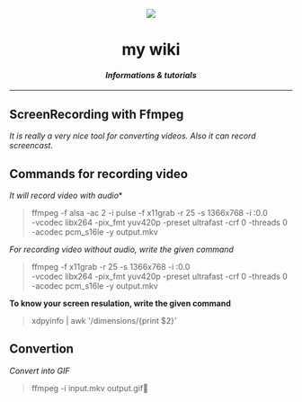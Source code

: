 
<p align="center">
	<img src="https://github.com/Saurav-Paul/My-Wiki/blob/master/logo.png" align="center" >
</p>

<h1 align="center">my wiki</h1>
<h4 align="center"><i>Informations & tutorials</i> </h4>

---



## ScreenRecording with Ffmpeg

*It is really a very nice tool for converting videos. Also it can record screencast.*

## Commands for recording video

*It will record video with audio**

> ffmpeg -f alsa -ac 2 -i pulse -f x11grab -r 25 -s 1366x768 -i :0.0 \
-vcodec libx264 -pix_fmt yuv420p -preset ultrafast -crf 0 -threads 0 \
-acodec pcm_s16le -y output.mkv


*For recording video without audio, write the given command*
> ffmpeg -f x11grab -r 25 -s 1366x768 -i :0.0 \
-vcodec libx264 -pix_fmt yuv420p -preset ultrafast -crf 0 -threads 0 \
-acodec pcm_s16le -y output.mkv

**To know your screen resulation, write the given command**

> xdpyinfo | awk '/dimensions/{print $2}'


## Convertion

*Convert into GIF*

> ffmpeg -i input.mkv output.gif
